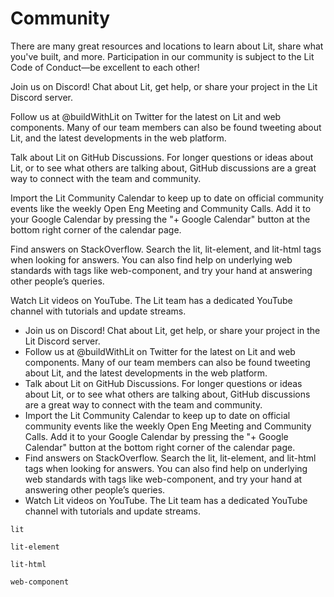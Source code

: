 # Community

There are many great resources and locations to learn about Lit, share what you've built, and more. Participation in our community is subject to the Lit Code of Conduct—be excellent to each other!

Join us on Discord! Chat about Lit, get help, or share your project in the Lit Discord server.

Follow us at @buildWithLit on Twitter for the latest on Lit and web components. Many of our team members can also be found tweeting about Lit, and the latest developments in the web platform.

Talk about Lit on GitHub Discussions. For longer questions or ideas about Lit, or to see what others are talking about, GitHub discussions are a great way to connect with the team and community.

Import the Lit Community Calendar to keep up to date on official community events like the weekly Open Eng Meeting and Community Calls. Add it to your Google Calendar by pressing the "+ Google Calendar" button at the bottom right corner of the calendar page.

Find answers on StackOverflow. Search the lit, lit-element, and lit-html tags when looking for answers. You can also find help on underlying web standards with tags like web-component, and try your hand at answering other people’s queries.

Watch Lit videos on YouTube. The Lit team has a dedicated YouTube channel with tutorials and update streams.


* Join us on Discord! Chat about Lit, get help, or share your project in the Lit Discord server. 
* Follow us at @buildWithLit on Twitter for the latest on Lit and web components. Many of our team members can also be found tweeting about Lit, and the latest developments in the web platform. 
* Talk about Lit on GitHub Discussions. For longer questions or ideas about Lit, or to see what others are talking about, GitHub discussions are a great way to connect with the team and community. 
* Import the Lit Community Calendar to keep up to date on official community events like the weekly Open Eng Meeting and Community Calls. Add it to your Google Calendar by pressing the "+ Google Calendar" button at the bottom right corner of the calendar page. 
* Find answers on StackOverflow. Search the lit, lit-element, and lit-html tags when looking for answers. You can also find help on underlying web standards with tags like web-component, and try your hand at answering other people’s queries. 
* Watch Lit videos on YouTube. The Lit team has a dedicated YouTube channel with tutorials and update streams. 

```
lit
```

```
lit-element
```

```
lit-html
```

```
web-component
```

